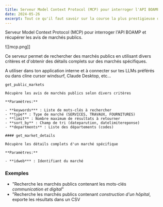 ```yaml
---
title: Serveur Model Context Protocol (MCP) pour interroger l'API BOAMP et récupérer les avis de marchés publics.
date: 2024-05-26
excerpt: Tout ce qu'il faut savoir sur la course la plus prestigieuse du calendrier F1
---
```



Serveur Model Context Protocol (MCP) pour interroger l'API BOAMP et récupérer les avis de marchés publics.

![[mcp.png]]

Ce serveur permet de rechercher des marchés publics en utilisant divers critères et d'obtenir des détails complets sur des marchés spécifiques.  
  
A utiliser dans ton application interne et à connecter sur tes LLMs préférés ou dans cline cursor windsurf, Claude Desktop, etc...

```
get_public_markets

Récupère les avis de marchés publics selon divers critères

**Paramètres:**

- **keywords*** : Liste de mots-clés à rechercher
- **type** : Type de marché (SERVICES, TRAVAUX, FOURNITURES)
- **limit** : Nombre maximum de résultats à retourner
- **sort_by** : Champ de tri (dateparution, datelimitereponse)
- **departments** : Liste des départements (codes)

#### get_market_details

Récupère les détails complets d'un marché spécifique

**Paramètres:**

- **idweb*** : Identifiant du marché
```


### Exemples

- "Recherche les marchés publics contenant les mots-clés *communication et digital*"
- "Recherche les marchés publics contenant *construction d'un hôpital*, exporte les résultats dans un CSV